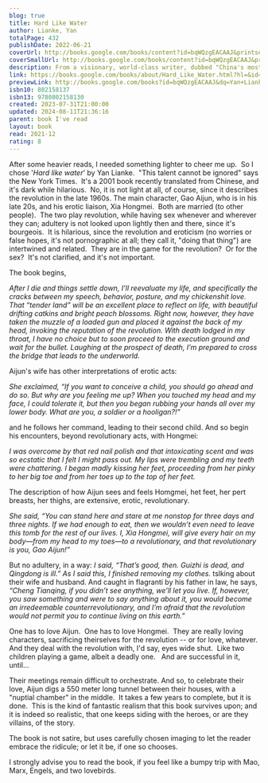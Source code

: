 ```yaml
---  
blog: true  
title: Hard Like Water  
author: Lianke, Yan  
totalPage: 432  
publishDate: 2022-06-21  
coverUrl: http://books.google.com/books/content?id=bqWQzgEACAAJ&printsec=frontcover&img=1&zoom=1&source=gbs_api  
coverSmallUrl: http://books.google.com/books/content?id=bqWQzgEACAAJ&printsec=frontcover&img=1&zoom=5&source=gbs_api  
description: From a visionary, world-class writer, dubbed "China's most controversial novelist" by the New Yorker, a gripping and biting story of ambition and betrayal, following two young communist revolutionaries whose forbidden love sets them apart from their traditionally minded village, as the Cultural Revolution sweeps the nation  
link: https://books.google.com/books/about/Hard_Like_Water.html?hl=&id=bqWQzgEACAAJ  
previewLink: http://books.google.com/books?id=bqWQzgEACAAJ&dq=Yan+Lianke,+Hard+Like+Water&hl=&as_pt=BOOKS&cd=1&source=gbs_api  
isbn10: 802158137  
isbn13: 9780802158130  
created: 2023-07-31T21:00:00  
updated: 2024-08-11T21:36:16  
parent: book I've read  
layout: book  
read: 2021-12  
rating: 8  
---  
```

  
After some heavier reads, I needed something lighter to cheer me up.  So I chose '_Hard like water_' by Yan Lianke.  "This talent cannot be ignored" says the New York Times.  It's a 2001 book recently translated from Chinese, and it's dark while hilarious.  No, it is not light at all, of course, since it describes the revolution in the late 1960s. The main character, Gao Aijun, who is in his late 20s, and his erotic liaison, Xia Hongmei.  Both are married (to other people).  The two play revolution, while having sex whenever and wherever they can; adultery is not looked upon lightly then and there, since it's bourgeois.  It is hilarious, since the revolution and eroticism (no worries or false hopes, it's not pornographic at all; they call it, "doing that thing") are intertwined and related.  They are in the game for the revolution?  Or for the sex?  It's not clarified, and it's not important.    
  
The book begins,  
  
_After I die and things settle down, I’ll reevaluate my life, and specifically the cracks between my speech, behavior, posture, and my chickenshit love. That “tender land” will be an excellent place to reflect on life, with beautiful drifting catkins and bright peach blossoms. Right now, however, they have taken the muzzle of a loaded gun and placed it against the back of my head, invoking the reputation of the revolution. With death lodged in my throat, I have no choice but to soon proceed to the execution ground and wait for the bullet. Laughing at the prospect of death, I’m prepared to cross the bridge that leads to the underworld._  
  
Aijun's wife has other interpretations of erotic acts:  
  
_She exclaimed, “If you want to conceive a child, you should go ahead and do so. But why are you feeling me up? When you touched my head and my face, I could tolerate it, but then you began rubbing your hands all over my lower body. What are you, a soldier or a hooligan?!”_  
  
and he follows her command, leading to their second child. And so begin his encounters, beyond revolutionary acts, with Hongmei:  
  
_I was overcome by that red nail polish and that intoxicating scent and was so ecstatic that I felt I might pass out. My lips were trembling and my teeth were chattering. I began madly kissing her feet, proceeding from her pinky to her big toe and from her toes up to the top of her feet._  
  
The description of how Aijun sees and feels Homgmei, het feet, her pert breasts, her thighs, are extensive, erotic, revolutionary.  
  
_She said, “You can stand here and stare at me nonstop for three days and three nights. If we had enough to eat, then we wouldn’t even need to leave this tomb for the rest of our lives. I, Xia Hongmei, will give every hair on my body—from my head to my toes—to a revolutionary, and that revolutionary is you, Gao Aijun!”_  
  
But no adultery, in a way: _I said, “That’s good, then. Guizhi is dead, and Qingdong is ill.” As I said this, I finished removing my clothes._ tslking about their wife and husband. And caught in flagranti by his father in law, he says, _“Cheng Tianqing, if you didn’t see anything, we’ll let you live. If, however, you saw something and were to say anything about it, you would become an irredeemable counterrevolutionary, and I’m afraid that the revolution would not permit you to continue living on this earth.”_  
  
One has to love Aijun.  One has to love Hongmei.  They are really loving characters, sacrificing theirselves for the revolution -- or for love, whatever.  And they deal with the revolution with, I'd say, eyes wide shut.  Like two children playing a game, albeit a deadly one.   And are successful in it, until...    
  
Their meetings remain difficult to orchestrate. And so, to celebrate their love, Aijun digs a 550 meter long tunnel between their houses, with a "nuptial chamber" in the middle.  It takes a few years to complete, but it is done.  This is the kind of fantastic realism that this book survives upon; and it is indeed so realistic, that one keeps siding with the heroes, or are they villains, of the story.    
  
The book is not satire, but uses carefully chosen imaging to let the reader embrace the ridicule; or let it be, if one so chooses.     
  
I strongly advise you to read the book, if you feel like a bumpy trip with Mao, Marx, Engels, and two lovebirds.  
